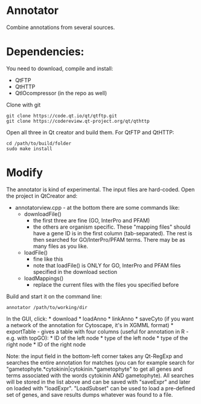 # Annotator
Combine annotations from several sources.

# Dependencies:

You need to download, compile and install:
* QtFTP
* QtHTTP
* QtIOcompressor (in the repo as well)

Clone with git

```SH
git clone https://code.qt.io/qt/qtftp.git
git clone https://codereview.qt-project.org/qt/qthttp
```

Open all three in Qt creator and build them. For QtFTP and QtHTTP:

```SH
cd /path/to/build/folder
sudo make install
```

# Modify

The annotator is kind of experimental. The input files are hard-coded. Open the project in QtCreator and:

* annotatorview.cpp - at the bottom there are some commands like:
    * downloadFile()
        * the first three are fine (GO, InterPro and PFAM)
        * the others are organism specific. These "mapping files" should have a gene ID is in the first column (tab-separated). The rest is then searched for GO/InterPro/PFAM terms. There may be as many files as you like.
    * loadFile()
        * fine like this
        * note that loadFile() is ONLY for GO, InterPro and PFAM files specified in the download section
    * loadMappings()
        * replace the current files with the files you specified before

Build and start it on the command line:

```SH
annotator /path/to/working/dir
```

In the GUI, click:
    * download
    * loadAnno
    * linkAnno
    * saveCyto (if you want a network of the annotation for Cytoscape, it's in XGMML format)
    * exportTable - gives a table with four columns (useful for annotation in R - e.g. with topGO):
        * ID of the left node
        * type of the left node
        * type of the right node
        * ID of the right node

Note: the input field in the bottom-left corner takes any Qt-RegExp and searches the entire annotation for matches (you can for example search for "gametophyte.\*cytokinin|cytokinin.\*gametophyte" to get all genes and terms associated with the words cytokinin AND gametophyte). All searches will be stored in the list above and can be saved with "saveExpr" and later on loaded with "loadExpr". "LoadSubset" can be used to load a pre-defined set of genes, and save results dumps whatever was found to a file.


